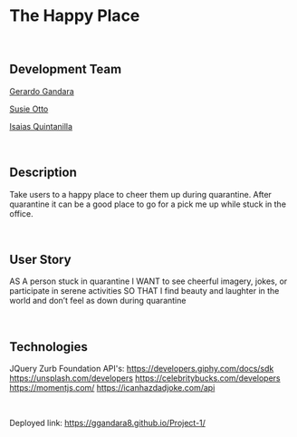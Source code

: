 # The Happy Place

<br>

## Development Team

[Gerardo Gandara](https://github.com/ggandara8)

[Susie Otto](https://github.com/susieotto)

[Isaias Quintanilla](https://github.com/Isaias2020)

<br>

## Description

Take users to a happy place to cheer them up during quarantine. After quarantine it can be a good place to go for a pick me up while stuck in the office.

<br>

## User Story

AS A person stuck in quarantine
I WANT to see cheerful imagery, jokes, or participate in serene activities
SO THAT I find beauty and laughter in the world and don’t feel as down during quarantine

<br>

## Technologies

JQuery
Zurb Foundation
API's:
https://developers.giphy.com/docs/sdk
https://unsplash.com/developers
https://celebritybucks.com/developers
https://momentjs.com/
https://icanhazdadjoke.com/api

<br>

Deployed link: https://ggandara8.github.io/Project-1/

